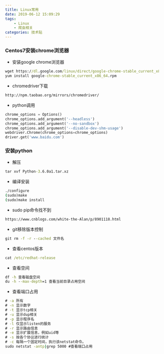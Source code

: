 ```yaml
---
title: Linux常用
date: 2019-06-12 15:09:29
tags:
    - Linux
    - 爬虫相关
categories: 技术贴
---
```


### Centos7安装chrome浏览器

* 安装google chrome浏览器
``` cmd
wget https://dl.google.com/linux/direct/google-chrome-stable_current_x86_64.rpm
yum install google-chrome-stable_current_x86_64.rpm
```

* chromedriver下载
``` cmd
http://npm.taobao.org/mirrors/chromedriver/
```

* python调用
``` python
chrome_options = Options()
chrome_options.add_argument('--headless')
chrome_options.add_argument('--no-sandbox')
chrome_options.add_argument('--disable-dev-shm-usage')
webdriver.Chrome(chrome_options=chrome_options)
driver.get('www.baidu.com')
```

### 安装python

* 解压
``` cmd
tar xvf Python-3.6.0a1.tar.xz
```

* 编译安装
``` cmd
./configure 
(sudo)make
(sudo)make install
```

* sudo pip命令找不到
``` cmd
https://www.cnblogs.com/white-the-Alan/p/8901118.html
```

* git移除版本控制
``` cmd
git rm -f -r --cached 文件名
```

* 查看centos版本
```cmd
cat /etc/redhat-release
```
* 查看空间
```cmd
df -h 查看磁盘空间
du -h --max-depth=1 查看当前目录占用空间
```
* 查看端口占用
```cmd
# -a 所有
# -n 显示数字
# -t 显示tcp相关
# -u 显示dup相关
# -p 显示程序名
# -l 仅显示listen的服务
# -r 显示路由信息
# -e 显示扩展信息，例如uid等
# -s 按各个协议进行统计
# -c 每隔一个固定时间，执行该netstat命令。
sudo netstat -antp|grep 5000 #查看端口占用
```
